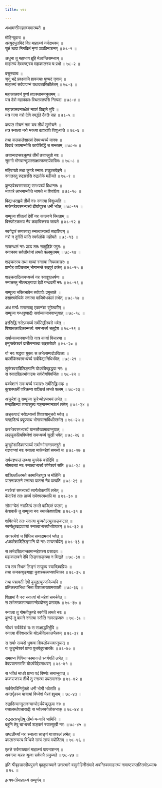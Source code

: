```yaml
---
title: ०७८

---
```

अथावन्तीमाहात्म्यमारब्यते ॥  
  
मोहिन्युवाच ॥  
अत्युद्भुतमिदं विप्र माहात्म्यं नर्मदाभवम् ॥  
श्रुतं त्वया निगदितं नृणां पापविनाशनम् ॥ ७८-१ ॥  
  
अधुना तु महाभाग ब्रूहि मेऽवन्तिसम्भवम् ॥  
माहात्म्यं देववन्द्यस्य महाकालस्य च प्रभो ॥ ७८-२ ॥  
  
वसुरुवाच ॥  
श्रृणु भद्रे प्रवक्ष्यामि ह्यवन्त्याः पुण्यदं नृणाम् ॥  
माहात्म्यं सर्वपापग्नं यथावत्परिकीर्ततम् ॥ ७८-३ ॥  
  
महाकालवनं पुण्यं तपःस्थानमनुत्तमम् ॥  
यत्र देवो महाकालः स्थितस्तपसि नित्यदा ॥ ७८-४ ॥  
  
महाकालवनात्क्षेत्रं नापरं विद्यते भुवि ॥  
यत्र गत्वा नरो देवि स्पर्द्धते दैवतैः सह ॥ ७८-५ ॥  
  
कपाल मोचनं नाम यत्र तीर्थं सुलोचने ॥  
तत्र स्नात्वा नरो भक्त्या ब्रह्महापि विशुध्यति ॥ ७८-६ ॥  
  
तथा कलकलेशाख्यं देवमभ्यर्च्य मानवः ॥  
विवादे जयमाप्नोति कार्यसिद्धिं च सन्ततम् ॥ ७८-७ ॥  
  
अत्रान्यदप्सरःकुण्डं तीर्थं तत्राप्लुतो नरः ॥  
सुभगो भोगवान्भूयात्साक्षात्कन्दर्प्पसन्निभः ॥ ७८-८ ॥  
  
महिषाख्ये तथा कुण्डे स्नातः शत्रूञ्जयेद्रणे ॥  
स्नातस्तु रुद्रसरसि रुद्रलोके महीयते ॥ ७८-९ ॥  
  
कुण्डवेश्वरमासाद्य समभ्यर्च्य विधानतः ॥  
व्यापारे लाभमाप्नोति जायते च शिवप्रियः ॥ ७८-१० ॥  
  
विद्याधराह्वये तीर्थे नरः स्नात्वा विशुध्यति ॥  
मार्कण्डेश्वरमभ्यर्च्य दीर्घायुश्च धनी भवेत् ॥ ७८-११ ॥  
  
सम्पूज्य शीतलां देवीं नरः कालवने स्थिताम् ॥  
विस्फोटकभय नैव कदाचित्तस्य जायते ॥ ७८-१२ ॥  
  
स्वर्गद्वारं समासाद्य स्नात्वाभ्यर्च्य सदाशिवम् ॥  
नरो न दुर्गतिं याति स्वर्गलोके महीयते ॥ ७८-१३ ॥  
  
राजस्थलं नरः प्राप्य ततः सामुद्रिके प्लुतः ॥  
स्नानस्य सर्वतीर्थानां लभते फलमुत्तमम् ॥ ७८-१४ ॥  
  
शङ्करस्य तथा वाप्यां स्नात्वा नियमवान्नरः ॥  
प्राप्येह वाञ्छितान् भोगानन्ते रुद्रपुरं व्रजेत् ॥ ७८-१५ ॥  
  
शङ्करादित्यमभ्यर्च्य नरः स्याद्दुष्प्रधर्षणः ॥  
स्नातस्तु नीलगङ्गायां देवीं गन्धवतीं नरः ॥ ७८-१६ ॥  
  
सम्पूज्य भक्तिभावेन सर्वपापैः प्रमुच्यते ॥  
दशाश्वमेधिके स्नात्वा वाजिमेधफलं लभेत् ॥ ७८-१७ ॥  
  
अथ मर्त्यः समासाद्य एकानंशां सुरेश्वरीम् ॥  
सम्पूज्य गन्धपुष्पाद्यैः सर्वान्कामानवाप्नुयात् ॥ ७८-१८ ॥  
  
हरसिद्धिं नरोऽभ्यर्च्य सर्वसिद्धीश्वरो भवेत् ॥  
पिशाचकादिकान्मर्त्यः समभ्यर्च्य चतुर्द्दश ॥ ७८-१९ ॥  
  
सर्वान्कामानवाप्नोति नात्र कार्या विचारणा ॥  
हनुमत्केश्वरं प्रार्चेत्स्नात्वा रुद्रसरोवरे ॥ ७८-२० ॥  
  
यो नरः श्रद्धया युक्तः स लभेत्सम्पदोऽखिलाः ॥  
वाल्मीकेश्वरमभ्यर्च्य सर्वविद्यानिधिर्भवेत् ॥ ७८-२१ ॥  
  
शुक्रेश्वरादिलिङ्गानि योऽर्चयेच्छ्रद्धया नरः ॥  
स स्यादखिलभोगाढ्यः सर्वरोगविवर्जितः ॥ ७८-२२ ॥  
  
पञ्चेशानं समभ्यर्च्य स्यान्नरः सर्वसिद्धिभाक् ॥  
कुशस्थलीं परिक्रम्य वाञ्छितं लभते फलम् ॥ ७८-२३ ॥  
  
अक्रूरेशं तु सम्पूज्य क्रूरेभ्योऽप्यभयं लभेत् ॥  
मन्दाकिन्यां समाप्लुत्य गङ्गास्नानफलं लभेत् ॥ ७८-२४ ॥  
  
अङ्कपादं नरोऽभ्यर्च्य शिवश्यानुचरो भवेत् ॥  
चन्द्रादित्यं प्रपूज्याथ भोगान्नानाविधाँल्लभेत् ॥ ७८-२५ ॥  
  
करभेश्वरमभ्यर्च्य यानसौख्यमावाप्नुयात् ॥  
लङ्डुकप्रियविघ्नेशं समभ्यर्च्य सुखी भवेत् ॥ ७८-२६ ॥  
  
कुसुमेशादिकान्प्रार्च्य सर्वान्भोगान्समश्नुते ॥  
यज्ञवाप्यां नरः स्नात्वा मार्कण्डेशं समर्च्य च ॥ ७८-२७ ॥  
  
सर्वयज्ञफलं लब्ध्वा युगमेकं वसेद्दिवि ॥  
सोमवत्यां नरः स्नात्वाभ्यर्च्य सोमेश्वरं सति ॥ ७८-२८ ॥  
  
वाञ्छिताँल्लभते कामानिहापुत्र च मोहिनि ॥  
यातनाकलने स्नात्वा यातनां नैव पश्यति ॥ ७८-२९ ॥  
  
नरकेशं समभ्यर्च्य स्वर्गलोकगतिं लभेत् ॥  
केदारेशं ततः प्रार्च्य रामेश्वरमथापि वा ॥ ७८-३० ॥  
  
सौभाग्येशं नरादित्यं लभते वाञ्छितं फलम् ॥  
केशवार्कं तु सम्पूज्य नरः स्यात्केशवप्रियः ॥ ७८-३१ ॥  
  
शक्तिभेदे ततः स्नात्वा मुच्यतेऽत्युग्रसङ्कटात् ॥  
स्वर्णक्षुरब्रह्मवाप्यां स्नात्वाभ्यर्च्याभयेश्वरम् ॥ ७८-३२ ॥  
  
अगस्त्येशं च विधिज सम्पदामयनं भवेत् ॥  
ॐकारेशादिलिङ्गानि यो नरः सम्यगर्चयेत् ॥ ७८-३३ ॥  
  
स लभेदखिलान्कामान्महेशस्य प्रसादतः ॥  
महाकालवने देवि लिङ्गसङ्ख्या न विद्यते ॥ ७८-३४ ॥  
  
यत्र तत्र स्थितं लिङ्गं सम्पूज्य स्याच्छिवप्रियः ॥  
तथा कनकश्रृङ्गाह्वा कुशस्थल्यप्यवन्तिका ॥ ७८-३५ ॥  
  
तथा पद्मावती देवी कुमुद्वत्युज्जयिज्यपि ॥  
प्रतिकल्पाभिधा भिन्ना विशालाख्यामरावती ॥ ७८-३६ ॥  
  
शिप्रायां वै नरः स्नात्वां यो महेशं समर्चयेत् ॥  
स लभेत्सकलान्कामान्देवयोस्तु प्रसादतः ॥ ७८-३७ ॥  
  
स्नात्वा तु गोमतीकुण्डे स्वर्गतिं लभते नरः ॥  
कुण्डे तु वामने स्नात्वा स्तौति नामसहस्रतः ॥ ७८-३८ ॥  
  
श्रीधरं सर्वदेवेशं यः स साक्षाद्धरिर्भुवि ॥  
स्नात्वा वीरेशसरसि योऽर्चयित्कालभैरवम् ॥ ७८-३९ ॥  
  
स सर्वाः सम्पदो भुक्त्वा शिवलोकमवाप्नुयात् ॥  
यः कुटुम्बेश्वरं प्राप्य पूजयेदुपचारकैः ॥ ७८-४० ॥  
  
सम्प्राप्य विविधान्कामानन्ते स्वर्गगतिं लभेत् ॥  
देवप्रयागसरसि योऽर्चयेद्देवमाधवम् ॥ ७८-४१ ॥  
  
स भक्तिं माधवे प्राप्य पदं विष्णोः समाप्नुयात् ॥  
ककराजस्य तीर्थे तु स्नात्वा प्रयतमानसः ॥ ७८-४२ ॥  
  
सर्वरोगविनिर्मुक्तो धनी भोगी भवेसति ॥  
अन्तर्गृहस्य यात्रायां विघ्नेशं भैरवं ह्युमाम् ॥ ७८-४३ ॥  
  
रुद्रादित्यान्सुरानन्यान्योऽर्चयेच्छ्रद्धया नरः ॥  
यथालब्धोपचाराद्यैः स भवेत्स्वर्गलोकभाक् ॥ ७८-४४ ॥  
  
रुद्रसरःप्रभृतिषु तीर्थान्यन्यानि भामिनि ॥  
बहूनि तेषु चाभ्यर्च्य शङ्करं स्यात्सुखी नरः ॥ ७८-४५ ॥  
  
अष्टतीर्थ्यां नरः स्नात्वा साङ्गं यात्राफलं लभेत् ॥  
कालारण्यस्य विधिजे सत्यं सत्यं मयोदितम् ॥ ७८-४६ ॥  
  
एतत्ते सर्वमाख्यातं माहात्म्यं पापनाशनम् ॥  
अवन्त्या यन्नरः श्रुत्वा सर्वपापैः प्रमुच्यते ॥ ७८-४७ ॥  
  
इति श्रीबृहन्नारदीयपुराणे बृहदुपाख्याने उत्तरभागे वसुमोहिनीसंवादे अवन्तिकामाहात्म्यं नामाष्टसप्ततितमोऽध्यायः ॥ ७८ ॥  
  
इत्यवन्तीमाहात्म्यं सम्पूर्णम् ॥